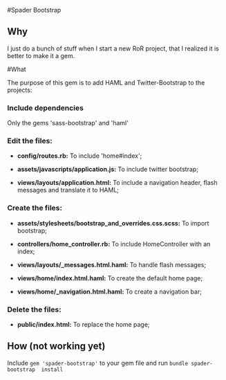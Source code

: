#Spader Bootstrap

## Why

I just do a bunch of stuff when I start a new RoR project, that I realized it is
better to make it a gem.

#What

The purpose of this gem is to add HAML and Twitter-Bootstrap to the projects:

### Include dependencies

Only the gems 'sass-bootstrap' and 'haml'

### Edit the files:

+ **config/routes.rb:** To include 'home#index';

+ **assets/javascripts/application.js:** To include twitter bootstrap;

+ **views/layouts/application.html:** To include a navigation header, flash 
messages and translate it to HAML;

### Create the files:

+ **assets/stylesheets/bootstrap_and_overrides.css.scss:** To import bootstrap;

+ **controllers/home_controller.rb:** To include HomeController with an index;

+ **views/layouts/_messages.html.haml:** To handle flash messages;

+ **views/home/index.html.haml:** To create the default home page;

+ **views/home/_navigation.html.haml:** To create a navigation bar;

### Delete the files:

+ **public/index.html:** To replace the home page;

## How (not working yet)

Include `gem 'spader-bootstrap'` to your gem file and run `bundle spader-bootstrap 
install`